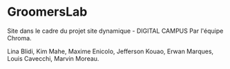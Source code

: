 # GroomersLab
Site dans le cadre du projet site dynamique - DIGITAL CAMPUS
Par l'équipe Chroma.

Lina Blidi, Kim Mahe, Maxime Enicolo, Jefferson Kouao, Erwan Marques, Louis Cavecchi, Marvin Moreau.
